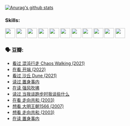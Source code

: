 
[![Anurag's github stats](https://github-readme-stats.vercel.app/api?username=w940853815)](https://github.com/anuraghazra/github-readme-stats)

### Skills:

<code><img height="32" src="https://cdn.jsdelivr.net/npm/simple-icons@v5/icons/python.svg"></code>
<code><img height="32" src="https://cdn.jsdelivr.net/npm/simple-icons@v5/icons/javascript.svg"></code>
<code><img height="32" src="https://cdn.jsdelivr.net/npm/simple-icons@v5/icons/django.svg"></code>
<code><img height="32" src="https://cdn.jsdelivr.net/npm/simple-icons@v5/icons/flask.svg"></code>
<code><img height="32" src="https://cdn.jsdelivr.net/npm/simple-icons@v5/icons/vuetify.svg"></code>
<code><img height="32" src="https://cdn.jsdelivr.net/npm/simple-icons@v5/icons/git.svg"></code>
<code><img height="32" src="https://cdn.jsdelivr.net/npm/simple-icons@v5/icons/docker.svg"></code>
<code><img height="32" src="https://cdn.jsdelivr.net/npm/simple-icons@v5/icons/postgresql.svg"></code>
<code><img height="32" src="https://cdn.jsdelivr.net/npm/simple-icons@v5/icons/elasticsearch.svg"></code>
<code><img height="32" src="https://cdn.jsdelivr.net/npm/simple-icons@v5/icons/macos.svg"></code>
<code><img height="32" src="https://cdn.jsdelivr.net/npm/simple-icons@v5/icons/linux.svg"></code>

### 🗣 豆瓣:

<!-- DOUBAN-ACTIVITIES:START -->
- [看过 混沌行走 Chaos Walking‎ (2021)](https://www.douban.com/people/136069238/status/3734828206/?_i=43077857)
- [在看 开端‎ (2022)](https://www.douban.com/people/136069238/status/3733533297/?_i=43077858)
- [看过 沙丘 Dune‎ (2021)](https://www.douban.com/people/136069238/status/3726869471/?_i=43077858)
- [读过 置身事内](https://www.douban.com/people/136069238/status/3726223867/?_i=43077858)
- [在读 强风吹拂](https://www.douban.com/people/136069238/status/3725395475/?_i=43077858)
- [读过 当我谈跑步时我谈些什么](https://www.douban.com/people/136069238/status/3715422296/?_i=43077858)
- [在看 走向共和‎ (2003)](https://www.douban.com/people/136069238/status/3711470443/?_i=43077858)
- [想看 大明王朝1566‎ (2007)](https://www.douban.com/people/136069238/status/3710980213/?_i=43077858)
- [想看 走向共和‎ (2003)](https://www.douban.com/people/136069238/status/3710980002/?_i=43077858)
- [在读 置身事内](https://www.douban.com/people/136069238/status/3710472151/?_i=43077858)
<!-- DOUBAN-ACTIVITIES:END -->
<!--
**w940853815/w940853815** is a ✨ _special_ ✨ repository because its `README.md` (this file) appears on your GitHub profile.

Here are some ideas to get you started:

- 🔭 I’m currently working on ...
- 🌱 I’m currently learning ...
- 👯 I’m looking to collaborate on ...
- 🤔 I’m looking for help with ...
- 💬 Ask me about ...
- 📫 How to reach me: ...
- 😄 Pronouns: ...
- ⚡ Fun fact: ...
-->
